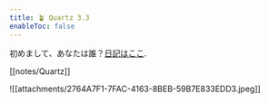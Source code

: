 ```yaml
---
title: 🪴 Quartz 3.3
enableToc: false
---
```


初めまして、あなたは誰？[日記はここ](/tags/daily).

[[notes/Quartz]]

![[attachments/2764A7F1-7FAC-4163-8BEB-59B7E833EDD3.jpeg]]